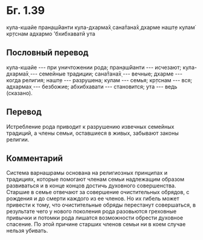 # Бг. 1.39

кула-кшайе пран̣аш́йанти
кула-дхарма̄х̣ сана̄тана̄х̣
дхарме нашт̣е кулам̇ кр̣тснам
адхармо 'бхибхаватй ута

## Пословный перевод

кула-кшайе --- при уничтожении рода; пран̣аш́йанти --- исчезают;
кула-дхарма̄х̣ --- семейные традиции; сана̄тана̄х̣ --- вечные; дхарме ---
когда религия; нашт̣е --- разрушена; кулам --- семья; кр̣тснам --- вся;
адхармах̣ --- безбожие; абхибхавати --- становится; ута --- ведь
(сказано).

## Перевод

Истребление рода приводит к разрушению извечных семейных традиций, а
члены семьи, оставшиеся в живых, забывают законы религии.

## Комментарий

Система варнашрамы основана на религиозных принципах и традициях,
которые помогают членам семьи надлежащим образом развиваться и в конце
концов достичь духовного совершенства. Старшие в семье отвечают за
совершение очистительных обрядов, с рождения и до смерти каждого из ее
членов. Но их гибель может привести к тому, что очистительные обряды
перестанут совершаться, в результате чего у нового поколения рода
разовьются греховные привычки и потомки рода лишатся возможности обрести
духовное спасение. По этой причине старших членов семьи ни в коем случае
нельзя убивать.
